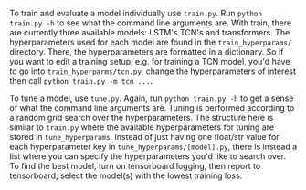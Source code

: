 To train and evaluate a model individually use `train.py`. Run `python train.py -h` to see what the command line arguments are. With train, there are currently three available models: LSTM's TCN's and transformers. The hyperparameters used for each model are found in the `train_hyperparams/` directory. There, the hyperparameters are formatted in a dictionary. So if you want to edit a training setup, e.g. for training a TCN model, you'd have to go into `train_hyperparms/tcn.py`, change the hyperparameters of interest then call `python train.py -m tcn ...`.

To tune a model, use `tune.py`. Again, run `python train.py -h` to get a sense of what the command line arguments are. Tuning is performed according to a random grid search over the hyperparameters. The structure here is similar to `train.py` where the available hyperparameters for tuning are stored in `tune_hyperparams`. Instead of just having one float/str value for each hyperparameter key in `tune_hyperparams/[model].py`, there is instead a list where you can specify the hyperparameters you'd like to search over. To find the best model, turn on tensorboard logging, then report to tensorboard; select the model(s) with the lowest training loss.
